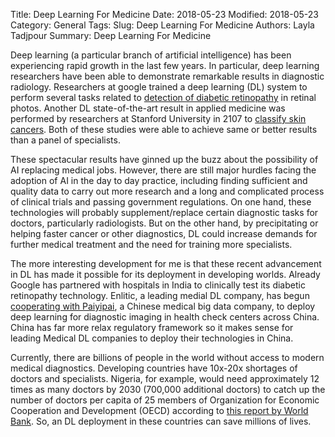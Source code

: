 Title: Deep Learning For Medicine
Date: 2018-05-23 
Modified: 2018-05-23 
Category: General
Tags: 
Slug: Deep Learning For Medicine
Authors: Layla Tadjpour
Summary: Deep Learning For Medicine

Deep learning (a particular branch of artificial intelligence) 
has been experiencing rapid growth in the last few years. 
In particular, deep learning researchers have been able to 
demonstrate remarkable results in diagnostic radiology. 
Researchers at google trained a deep learning (DL) system to 
perform several tasks related to [detection of diabetic retinopathy](https://jamanetwork.com/journals/jama/article-abstract/2588763) in retinal photos. Another DL state-of-the-art result in applied medicine was performed by researchers at Stanford University in 2107 to [classify skin cancers](https://www.nature.com/articles/nature21056). Both of these studies were able to achieve same or better results than a panel of specialists.

These spectacular results have ginned up the buzz about the 
possibility of AI replacing medical jobs. However, there are still major 
hurdles facing the adoption of AI in the day to day practice, including 
finding sufficient and quality data to carry out more research and a 
long and complicated process of clinical trials and passing government 
regulations. On one hand, these technologies will probably 
supplement/replace certain diagnostic tasks for doctors, particularly 
radiologists. But on the other hand, by precipitating or helping faster
 cancer or other diagnostics, DL could increase demands for further medical 
 treatment and the need for training more specialists.

The more interesting development for me is that these recent advancement 
in DL has made it possible for its deployment in developing worlds. 
Already Google has partnered with hospitals in India to clinically test 
its diabetic retinopathy technology. Enlitic, a leading medial DL company, 
has begun [cooperating with Paiyipai](https://www.enlitic.com/press-release-04042017.html), a Chinese medical big data company, 
to deploy deep learning for diagnostic imaging in health check centers 
across China. China has far more relax regulatory framework so it makes 
sense for leading Medical DL companies to deploy their technologies in 
China.

Currently, there are billions of people in the world without access to 
modern medical diagnostics. Developing countries have 10x-20x shortages 
of doctors and specialists. Nigeria, for example, would need approximately
12 times as many doctors by 2030 (700,000 additional doctors) to catch 
up the number of doctors per capita of 25 members of Organization for
Economic Cooperation and Development (OECD) according to [this report
by World Bank](http://www3.weforum.org/docs/WEF_HealthSystem_LeapfroggingEmergingEconomies_ProjectPaper_2014.pdf). So, an DL deployment in these countries can save millions 
of lives.